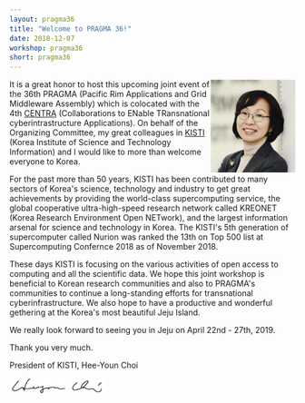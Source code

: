 ```yaml
---
layout: pragma36
title: "Welcome to PRAGMA 36!"
date: 2018-12-07
workshop: pragma36
short: pragma36
---
```


<p>
<img src="/images/pragma36/president-kisti.png" style="width:150px;" align="right"/>
</p>

It is a great honor to host this upcoming joint event of the 36th PRAGMA (Pacific Rim Applications and Grid Middleware Assembly) which is colocated with the 4th <a href="http://www.globalcentra.org/" target="new">CENTRA</a> (Collaborations to ENable TRansnational cyberintrastructure Applications). On behalf of the Organizing Committee, my great colleagues in <a href="https://www.kisti.re.kr/eng/" target="new">KISTI</a> (Korea Institute of Science and Technology Information) and I would like to more than welcome everyone to Korea.

For the past more than 50 years, KISTI has been contributed to many sectors of Korea's science, technology and 
industry to get great achievements by providing the world-class supercomputing service, the global cooperative 
ultra-high-speed research network called KREONET (Korea Research Environment Open NETwork), and the largest 
information arsenal for science and technology in Korea. The KISTI's 5th generation of supercomputer called 
Nurion was ranked the 13th on Top 500 list at Supercomputing Confernce 2018 as of November 2018.

These days KISTI is focusing on the various activities of open access to computing and all the scientific data. We hope 
this joint workshop is beneficial to Korean research communities and also to PRAGMA's communities to 
continue a long-standing efforts for transnational cyberinfrastructure. We also hope to have a productive and 
wonderful gethering at the Korea's most beautiful Jeju Island.

We really look forward to seeing you in Jeju on April 22nd - 27th, 2019.

Thank you very much. 

President of KISTI, Hee-Youn Choi


<img src="/images/pragma36/president-sig.png" style="width:170px;" align="left"/>
